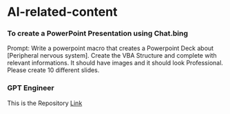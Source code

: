 # AI-related-content

### To create a PowerPoint Presentation using Chat.bing

Prompt: Write a powerpoint macro that creates a Powerpoint Deck about [Peripheral nervous system]. Create the VBA Structure and complete with relevant informations. It should have images and it should look Professional. Please create 10 different slides.


### GPT Engineer 

This is the Repository [Link](https://github.com/AntonOsika/gpt-engineer)
